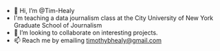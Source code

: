 - 👋 Hi, I’m @Tim-Healy
- I'm teaching a data journalism class at the City University of New York Graduate School of Journalism
- 💞️ I’m looking to collaborate on interesting projects.
- 📫 Reach me by emailing timothybhealy@gmail.com

<!---
Tim-Healy/Tim-Healy is a ✨ special ✨ repository because its `README.md` (this file) appears on your GitHub profile.
You can click the Preview link to take a look at your changes.
--->
